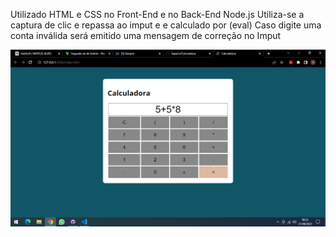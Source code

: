Utilizado HTML e CSS no Front-End e no Back-End Node.js
Utiliza-se a captura de clic e repassa ao imput e e calculado por (eval)
Caso digite uma conta inválida será emitido uma mensagem de correção no Imput

![Alt text](Assets/image.png)
